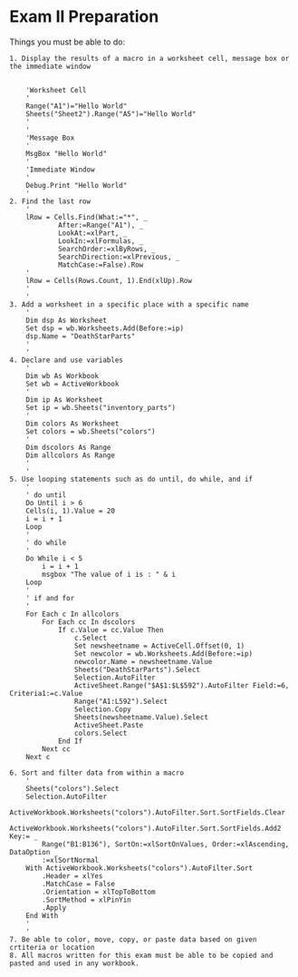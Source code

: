 # Exam II Preparation

Things you must be able to do:

    1. Display the results of a macro in a worksheet cell, message box or the immediate window

           
	    'Worksheet Cell
        '
        Range("A1")="Hello World"
        Sheets("Sheet2").Range("A5")="Hello World"
        '
	    '
        'Message Box
	    '
        MsgBox "Hello World"
	    '
        'Immediate Window
	    '
        Debug.Print "Hello World"
        '
    2. Find the last row
	    '
		lRow = Cells.Find(What:="*", _
                After:=Range("A1"), _
                LookAt:=xlPart, _
                LookIn:=xlFormulas, _
                SearchOrder:=xlByRows, _
                SearchDirection:=xlPrevious, _
                MatchCase:=False).Row
        '
        lRow = Cells(Rows.Count, 1).End(xlUp).Row
        '
        '
    3. Add a worksheet in a specific place with a specific name
	    '
        Dim dsp As Worksheet
        Set dsp = wb.Worksheets.Add(Before:=ip)
        dsp.Name = "DeathStarParts"
		'
		'
    4. Declare and use variables
	    '
        Dim wb As Workbook
        Set wb = ActiveWorkbook
        '
        Dim ip As Worksheet
        Set ip = wb.Sheets("inventory_parts")
        '
        Dim colors As Worksheet
        Set colors = wb.Sheets("colors")
        '
        Dim dscolors As Range
        Dim allcolors As Range
        '
		'
    5. Use looping statements such as do until, do while, and if
	    '
		' do until
		Do Until i > 6
        Cells(i, 1).Value = 20
        i = i + 1
		Loop
		'
		' do while
		'
        Do While i < 5
            i = i + 1
            msgbox "The value of i is : " & i
        Loop
		'
		' if and for
		'
        For Each c In allcolors
            For Each cc In dscolors
                If c.Value = cc.Value Then
                    c.Select
                    Set newsheetname = ActiveCell.Offset(0, 1)
                    Set newcolor = wb.Worksheets.Add(Before:=ip)
                    newcolor.Name = newsheetname.Value
                    Sheets("DeathStarParts").Select
                    Selection.AutoFilter
                    ActiveSheet.Range("$A$1:$L$592").AutoFilter Field:=6, Criteria1:=c.Value
                    Range("A1:L592").Select
                    Selection.Copy
                    Sheets(newsheetname.Value).Select
                    ActiveSheet.Paste
                    colors.Select
                End If
            Next cc
        Next c

    6. Sort and filter data from within a macro
        '
        Sheets("colors").Select
        Selection.AutoFilter
        ActiveWorkbook.Worksheets("colors").AutoFilter.Sort.SortFields.Clear
        ActiveWorkbook.Worksheets("colors").AutoFilter.Sort.SortFields.Add2 Key:= _
            Range("B1:B136"), SortOn:=xlSortOnValues, Order:=xlAscending, DataOption _
            :=xlSortNormal
        With ActiveWorkbook.Worksheets("colors").AutoFilter.Sort
            .Header = xlYes
            .MatchCase = False
            .Orientation = xlTopToBottom
            .SortMethod = xlPinYin
            .Apply
        End With
		'
		'
    7. Be able to color, move, copy, or paste data based on given crtiteria or location
    8. All macros written for this exam must be able to be copied and pasted and used in any workbook.
